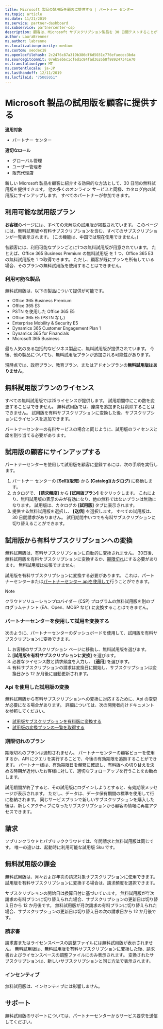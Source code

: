 ```yaml
---
title: Microsoft 製品の試用版を顧客に提供する | パートナー センター
ms.topic: article
ms.date: 11/21/2019
ms.service: partner-dashboard
ms.subservice: partnercenter-csp
description: 顧客は、Microsoft サブスクリプション製品を 30 日間テストすることができます。 他の多くのオンラインサービスと同様に、カタログでこれらの試用版にサインアップします。
author: LauraBrenner
ms.author: labrenne
ms.localizationpriority: medium
ms.custom: seodec18
ms.openlocfilehash: 2c2476c87a319b386df6d5031c776efaecec3bda
ms.sourcegitcommit: 07eb5eb6c1cfed1c84fad3626b8f989247341e70
ms.translationtype: MT
ms.contentlocale: ja-JP
ms.lasthandoff: 12/11/2019
ms.locfileid: "75005051"
---
```

# <a name="offer-your-customers-trials-of-microsoft-products"></a>Microsoft 製品の試用版を顧客に提供する

**適用対象**

- パートナー センター

**適切なロール**
-   グローバル管理 
-   ユーザー管理者
-   販売代理店

新しい Microsoft 製品を顧客に紹介する効果的な方法として、30 日間の無料試用版を提供できます。 他の多くのオンライン サービスと同様、カタログ内の試用版にサインアップします。 すべてのパートナーが参加できます。

## <a name="available-trial-offers"></a>利用可能な試用版プラン

**お客様**のページには、すべての未解決の試用版が掲載されています。 このページには、無料試用版や有料サブスクリプションを含む、すべてのサブスクリプションが一覧表示されます。 (この機能は、中国では現在使用できません。)

各顧客には、利用可能なプランごとに1つの無料試用版が用意されています。 たとえば、Office 365 Business Premium の無料試用版 を 1 つ、Office 365 E3 の無料試用版を 1 つ取得できます。 ただし、顧客が既にプランを所有している場合、そのプランの無料試用版を使用することはできません。

### <a name="available-products"></a>利用可能な製品

無料試用版は、以下の製品について提供が可能です。

- Office 365 Business Premium
- Office 365 E3
- PSTN を使用した Office 365 E5
- Office 365 E5 (PSTN なし)
- Enterprise Mobility & Security E5
- Dynamics 365 Customer Engagement Plan 1
- Dynamics 365 for Financials
- Microsoft 365 Business

最も人気のある包括的なビジネス製品に、無料試用版が提供されています。 今後、他の製品についても、無料試用版プランが追加される可能性があります。

現時点では、政府プラン、教育プラン、またはアドオンプランの**無料試用版はありません**。

## <a name="licenses-for-free-trial-offers"></a>無料試用版プランのライセンス

すべての無料試用版では25ライセンスが提供します。 試用期間中にこの数を変更することはできません。 無料試用版では、座席を追加または削除することはできません。 試用版を有料サブスクリプションに変換した後、サブスクリプションにライセンスを追加できます。

パートナーセンターの有料サービスの場合と同じように、試用版のライセンスと席を割り当てる必要があります。

## <a name="sign-customers-up-for-trials"></a>試用版の顧客にサインアップする

パートナーセンターを使用して試用版を顧客に登録するには、次の手順を実行します。

1. パートナー センターの **[Sell]\(販売\)** から **[Catalog]\(カタログ\)** に移動します。 
2. カタログで、 **[請求頻度]** から **[試用版プラン]** をクリックします。 これにより、無料試用版の表示のみが有効になり、他の無料ではないプランは無効になります。 試用版は、カタログの **[試用版]** タブに表示されます。
3. 提供する無料試用版を選択し、 **[送信]** を選択します。 すべての試用版は、30 日間請求がありません。 試用期間中いつでも有料サブスクリプションに切り替えることができます。

## <a name="converting-trials-to-paid-subscriptions"></a>試用版から有料サブスクリプションへの変換

無料試用版は、有料サブスクリプションに自動的に変換されません。 30日後、無料試用版を有料サブスクリプションに変換するか、[期限切れ](#expiring-offers)にする必要があります。 無料試用版は拡張できません。

試用版を有料サブスクリプションに変換する必要があります。 これは、パートナーセンターまたは[パートナーセンター api](#convert-trials-using-apis)[を使用して](#convert-trials-using-partner-center)行うことができます。

> [!NOTE]
> クラウドソリューションプロバイダー (CSP) プログラムの無料試用版を別のプログラムテナント (EA、Open、MOSP など) に変換することはできません。

### <a name="convert-trials-using-partner-center"></a>パートナーセンターを使用して試用を変換する

次のように、パートナーセンターのダッシュボードを使用して、試用版を有料サブスクリプションに変換できます。

1. お客様のサブスクリプション ページに移動し、無料試用版を選びます。
2. **[試用版を有料サブスクリプションに変換]** を選びます。
3. 必要なライセンス数と請求頻度を入力し、 **[適用]** を選びます。
4. 有料サブスクリプションの請求は変換日に開始し、サブスクリプションは変換日から 12 か月後に自動更新されます。 

### <a name="convert-trials-using-apis"></a>Api を使用した試用版の変換

無料試用版から有料サブスクリプションへの変換に対応するために、Api の変更が必要になる場合があります。 詳細については、次の開発者向けドキュメントを参照してください。

- [試用版サブスクリプションを有料版に変換する](https://docs.microsoft.com/partner-center/develop/convert-a-trial-subscription-to-paid)
- [試用版の変換プランの一覧を取得する](https://docs.microsoft.com/partner-center/develop/get-a-list-of-trial-conversion-offers)

### <a name="expiring-offers"></a>期限切れのプラン

期限切れのプランは通知されません。 パートナーセンターの顧客ビューを使用するか、API にクエリを実行することで、今後の有効期限を追跡することができます。 パートナー様は、有効期限日を頻繁に確認し、有料版への切り替えを決める時期が近付いたお客様に対して、適切なフォローアップを行うことをお勧めします。

試用期間が終了すると、その試用版にログインしようとすると、有効期限メッセージが表示されます。 ただし、データは、データ保有期間の標準を使用して行に格納されます。 同じサービスプランで新しいサブスクリプションを購入した後は、新しくアクティブになったサブスクリプションから顧客の情報に再度アクセスできます。

## <a name="billing"></a>請求

ソブリンクラウドとパブリッククラウドでは、年間請求と無料試用版は同じです。 唯一の違いは、起動時に利用可能な試用版 Sku です。

## <a name="billing-for-free-trials"></a>無料試用版の課金

無料試用版は、月々および年次の請求対象サブスクリプションに使用できます。 試用版を有料サブスクリプションに変換する場合は、請求頻度を選択できます。

サブスクリプションの開始日は換算日付に基づいています。 無料試用版が年次請求の有料プランに切り替えられた場合、サブスクリプションの更新日は切り替え日から 12 か月後です。 無料試用版が月次請求の有料プランに切り替えられた場合、サブスクリプションの更新日は切り替え日の次の請求日から 12 か月後です。

### <a name="invoices"></a>請求書

請求書またはライセンスベースの調整ファイルには無料試用版が表示されません。 無料試用版は、無料試用版を有料サブスクリプションに変換した後、請求書およびライセンスベースの調整ファイルにのみ表示されます。 変換されたサブスクリプションは、新しいサブスクリプションと同じ方法で表示されます。

### <a name="incentives"></a>インセンティブ

無料試用版は、インセンティブには影響しません。

## <a name="support"></a>サポート

無料試用版のサポートについては、パートナーセンターからサービス要求を送信してください。
